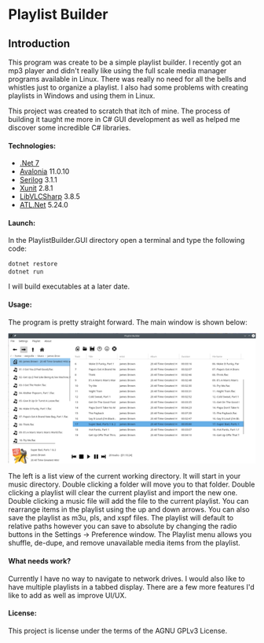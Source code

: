 # Playlist Builder

## Introduction

This program was create to be a simple playlist builder. I recently got an mp3 player and didn't really like using the full scale media manager programs available in Linux. There was really no need for all the bells and whistles just to organize a playlist. I also had some problems with creating playlists in Windows and using them in Linux. 

This project was created to scratch that itch of mine. The process of building it taught me more in C# GUI development as well as helped me discover some incredible C# libraries. 

#### Technologies:

- [.Net 7](https://dotnet.microsoft.com/en-us/download/dotnet/7.0)
- [Avalonia](https://github.com/AvaloniaUI/Avalonia) 11.0.10
- [Serilog](https://serilog.net/) 3.1.1
- [Xunit](https://xunit.net/) 2.8.1
- [LibVLCSharp](https://github.com/videolan/libvlcsharp) 3.8.5
- [ATL.Net](https://github.com/Zeugma440/atldotnet) 5.24.0

#### Launch:

In the PlaylistBuilder.GUI directory open a terminal and type the following code:

```
dotnet restore
dotnet run
```

I will build executables at a later date.

#### Usage:

The program is pretty straight forward. The main window is shown below:

![Main Window](Images/version_0.2.0.png)

The left is a list view of the current working directory. It will start in your music directory. Double clicking a 
folder will move you to that folder. Double clicking a playlist will clear the current playlist and import the new one. 
Double clicking a music file will add the file to the current playlist. You can rearrange items in the playlist using 
the up and down arrows. You can also save the playlist as m3u, pls, and xspf files. The playlist will default to 
relative paths however you can save to absolute by changing the radio buttons in the Settings -> Preference window. The 
Playlist menu allows you shuffle, de-dupe, and remove unavailable media items from the playlist.

#### What needs work?

Currently I have no way to navigate to network drives. I would also like to have multiple playlists in a tabbed display.
There are a few more features I'd like to add as well as improve UI/UX.

#### License:

This project is license under the terms of the AGNU GPLv3 License.